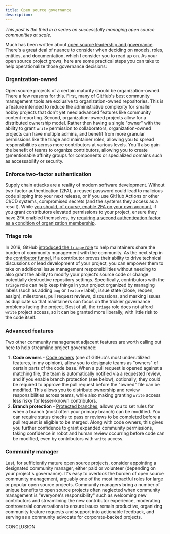```yaml
---
title: Open source governance
description:
---
```


*This post is the third in a series on successfully managing open source communities at scale.*

Much has been written about [open source leadership and governance](https://opensource.guide/leadership-and-governance/). There's a great deal of nuance to consider when deciding on models, roles, entities, and documentation, which I consider you to read up on. As your open source project grows, here are some practical steps you can take to help operationalize those governance decisions:

### Organization-owned

Open source projects of a certain maturity should be organization-owned. There a few reasons for this. First, many of GitHub's best community management tools are exclusive to organization-owned repositories. This is a feature intended to reduce the administrative complexity for smaller hobby projects that don't yet need advanced features like community content reporting. Second, organization-owned projects allow for a distributed ownership model. Rather then having a single "owner" with the ability to grant `write` permission to collaborators, organization-owned projects can have multiple admins, and benefit from more granular permissions like the triage and maintainer roles, allowing you to spread responsibilities across more contributors at various levels. You'll also gain the benefit of teams to organize contributors, allowing you to create @mentionable affinity groups for components or specialized domains such as accessability or security.

### Enforce two-factor authentication

Supply chain attacks are a reality of modern software development. Without two-factor authentication (2FA), a reused password could lead to malicious code slipping into your next release, or if you use GitHub Actions or other CI/CD systems, compromised secrets (and the systems they access as a result). While [you should, of course, enable 2FA on your own account](https://docs.github.com/en/github/authenticating-to-github/securing-your-account-with-two-factor-authentication-2fa/configuring-two-factor-authentication), if you grant contributors elevated permissions to your project, ensure they have 2FA enabled themselves, by [requiring a second authentication factor as a condition of organization membership](https://docs.github.com/en/organizations/keeping-your-organization-secure/requiring-two-factor-authentication-in-your-organization).

### Triage role

In 2019, GitHub [introduced the `triage` role](https://github.blog/2019-10-03-delegate-responsibilities-with-expanded-repository-permissions/) to help maintainers share the burden of community management with the community. As the next step in the [contributor funnel](https://ben.balter.com/2020/05/15/set-open-source-contributors-up-for-success/#1-guide-users-down-the-contributor-funnel), if a contributor proves their ability to drive technical discussions or lead development of your project, you can empower them to take on additional issue management responsibilities without needing to also grant the ability to modify your project’s source code or change potentially destructive repository settings. Specifically, contributors with the `triage` role can help keep things in your project organized by managing labels (such as adding `bug` or `feature` label), issue state (close, reopen, assign), milestones, pull request reviews, discussions, and marking issues as duplicate so that maintainers can focus on the trickier governance problems facing the project. Best of all, the `triage` role does not afford `write` project access, so it can be granted more liberally, with little risk to the code itself.

### Advanced features

Two other community management adjacent features are worth calling out here to help streamline project governance:

1. **Code owners** - [Code owners](https://docs.github.com/en/github/creating-cloning-and-archiving-repositories/creating-a-repository-on-github/about-code-owners) (one of GitHub's most underutilized features, in my opinion), allow you to designate teams as "owners" of certain parts of the code base. When a pull request is opened against a matching file, the team is automatically notified via a requested review, and if you enable branch protection (see below), optionally, they could be required to approve the pull request before the "owned" file can be modified. This allows you to distribute ownership and review responsibilities across teams, while also making granting `write` access less risky for lesser-known contributors.
2. **Branch protection** - [Protected branches](https://docs.github.com/en/github/administering-a-repository/defining-the-mergeability-of-pull-requests/about-protected-branches), allows you to set rules for when a branch (most often your primary branch) can be modified. You can require status checks to pass or reviews to be completed before a pull request is eligible to be merged. Along with code owners, this gives you further confidence to grant expanded community permissions, taking confidence in robot and human review occurring before code can be modified, even by contributors with `write` access.

### Community manager

Last, for sufficiently mature open source projects, consider appointing a designated community manager, either paid or volunteer (depending on your project's governance). It's easy to overlook the burden of open source community management, arguably one of the most impactful roles for large or popular open source projects. Community managers bring a number of unique benefits to open source projects often neglected when community management is "everyone's responsibility" such as welcoming new contributors and streamlining the new contributor experience, moderating controversial conversations to ensure issues remain productive, organizing community feature requests and support into actionable feedback, and serving as a community advocate for corporate-backed projects.

CONCLUSION